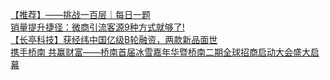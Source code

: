   
[【推荐】——挑战一百层｜每日一题](http://www.dianyue.me/archives/850/e21fjetd9knl5oy8/)  
[销量提升捷径：微商引流客源9种方式就够了!](http://www.dianyue.me/archives/111/089xnd66rgkvx40m/)  
[【长亭科技】获经纬中国亿级B轮融资，两款新品面世](http://www.dianyue.me/archives/692/rrhp628k7add21qm/)  
[携手桥南 共赢财富——桥南首届冰雪嘉年华暨桥南二期全球招商启动大会盛大启幕](http://www.dianyue.me/archives/847/740ubmupcazfxz1w/)